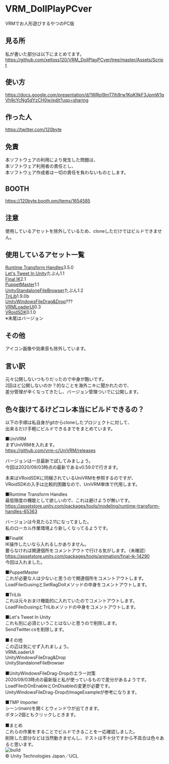 # VRM_DollPlayPCver
VRMでお人形遊びするやつのPC版

## 見る所
私が書いた部分は以下にまとめてます。  
https://github.com/xelloss120/VRM_DollPlayPCver/tree/master/Assets/Script

## 使い方
https://docs.google.com/presentation/d/1WRol9mT7jh9rw1KqK9kF3JpmW1qVh9cYcNg5dYzCH0w/edit?usp=sharing

## 作った人
https://twitter.com/120byte

## 免責
本ソフトウェアの利用により発生した問題は、  
本ソフトウェア利用者の責任とし、  
本ソフトウェア作成者は一切の責任を負わないものとします。

## BOOTH
https://120byte.booth.pm/items/1654585

## 注意
使用しているアセットを除外しているため、cloneしただけではビルドできません。

## 使用しているアセット一覧
[Runtime Transform Handles](https://assetstore.unity.com/packages/tools/modeling/runtime-transform-handles-65363)3.5.0  
[Let's Tweet In Unity](https://assetstore.unity.com/packages/tools/integration/let-s-tweet-in-unity-536)たぶん1.1  
[Final IK](https://assetstore.unity.com/packages/tools/animation/final-ik-14290)2.1  
[PuppetMaster](https://assetstore.unity.com/packages/tools/physics/puppetmaster-48977)1.1  
[UnityStandaloneFileBrowser](https://github.com/gkngkc/UnityStandaloneFileBrowser)たぶん1.2  
[TriLib](https://assetstore.unity.com/packages/tools/modeling/trilib-model-loader-package-91777?locale=ja-JP)1.9.0b  
[UnityWindowsFileDrag&Drop](https://github.com/Bunny83/UnityWindowsFileDrag-Drop)???  
[VRMLoaderUI](https://github.com/m2wasabi/VRMLoaderUI)0.3  
[VRoidSDK](https://developer.vroid.com/)0.1.0  
※末尾はバージョン

## その他
アイコン画像や効果音も除外しています。

## 言い訳
元々公開しないつもりだったので中身が酷いです。  
2回ほど公開しないのか？的なことを海外ニキに聞かれたので、  
差分管理が辛くなってきたし、バージョン管理ついでに公開します。

## 色々抜けてるけどコレ本当にビルドできるの？
以下の手順は私自身がgitからcloneしたプロジェクトに対して、  
出来るだけ手軽にビルドできるまでをまとめています。  
  
■UniVRM  
まずUniVRMを入れます。  
https://github.com/vrm-c/UniVRM/releases  
  
バージョンは一旦最新で試してみましょう。  
今回は2020/09/03時点の最新であるv0.59.0で行きます。  
  
本来はVRoidSDKに同梱されているUniVRMを参照するのですが、  
VRoidSDKの入手は比較的困難なので、UniVRM単体で代用します。  
  
■Runtime Transform Handles  
最低限度の機能として欲しいので、これは避けようが無いです。  
https://assetstore.unity.com/packages/tools/modeling/runtime-transform-handles-65363  
  
バージョンは今見たら2.11になってました。  
私のローカル作業環境より新しくなってるようです。  
  
■FinalIK  
IK操作したいなら入れるしかありません。  
要らなければ関連個所をコメントアウトで行ける気がします。（未確認）  
https://assetstore.unity.com/packages/tools/animation/final-ik-14290  
今回は入れました。  
  
■PuppetMaster  
これが必要な人は少ないと思うので関連個所をコメントアウトします。  
LoadFileのusingとSetRagDollメソッドの中身をコメントアウトします。  
  
■TriLib  
これは元々おまけ機能的に入れていたのでコメントアウトします。  
LoadFileのusingとTriLibメソッドの中身をコメントアウトします。  
  
■Let's Tweet In Unity  
これも別に必須ということはないと思うので削除します。  
SendTwitter.csを削除します。  
  
■その他  
この辺は気にせず入れましょう。  
VRMLoaderUI  
UnityWindowsFileDrag&Drop  
UnityStandaloneFileBrowser  
  
■UnityWindowsFileDrag-Dropのエラー対策  
2020/09/03時点の最新版と私が使っているもので差分があるようです。  
LoadFileのOnEnableとOnDisableの変更が必要です。  
UnityWindowsFileDrag-DropのImageExampleが参考になります。  
  
■TMP Importer  
シーン(main)を開くとウィンドウが出てきます。  
ボタン2個ともクリックしときます。  
  
■まとめ  
これらの作業をすることでビルドできることを一応確認しました。  
削除した部分などは当然動きませんし、テストは不十分ですから不具合は色々あると思います。  
![build](https://user-images.githubusercontent.com/13127051/92105197-7275b380-ee1d-11ea-8af7-0c739e4094c6.jpg)  
© Unity Technologies Japan／UCL
